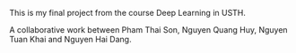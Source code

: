 This is my final project from the course Deep Learning in USTH. 

A collaborative work between Pham Thai Son, Nguyen Quang Huy, Nguyen Tuan Khai and Nguyen Hai Dang.
